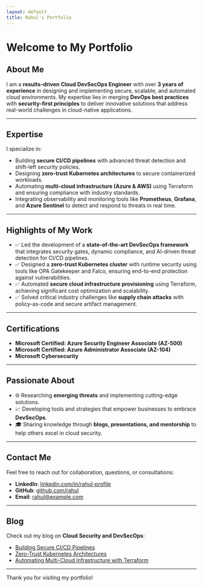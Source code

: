 ```yaml
---
layout: default
title: Rahul's Portfolio
---
```


# Welcome to My Portfolio

## About Me
I am a **results-driven Cloud DevSecOps Engineer** with over **3 years of experience** in designing and implementing secure, scalable, and automated cloud environments. My expertise lies in merging **DevOps best practices** with **security-first principles** to deliver innovative solutions that address real-world challenges in cloud-native applications.

---

## Expertise
I specialize in:
- Building **secure CI/CD pipelines** with advanced threat detection and shift-left security policies.
- Designing **zero-trust Kubernetes architectures** to secure containerized workloads.
- Automating **multi-cloud infrastructure (Azure & AWS)** using Terraform and ensuring compliance with industry standards.
- Integrating observability and monitoring tools like **Prometheus**, **Grafana**, and **Azure Sentinel** to detect and respond to threats in real time.

---

## Highlights of My Work
- ✅ Led the development of a **state-of-the-art DevSecOps framework** that integrates security gates, dynamic compliance, and AI-driven threat detection for CI/CD pipelines.
- ✅ Designed a **zero-trust Kubernetes cluster** with runtime security using tools like OPA Gatekeeper and Falco, ensuring end-to-end protection against vulnerabilities.
- ✅ Automated **secure cloud infrastructure provisioning** using Terraform, achieving significant cost optimization and scalability.
- ✅ Solved critical industry challenges like **supply chain attacks** with policy-as-code and secure artifact management.

---

## Certifications
- **Microsoft Certified: Azure Security Engineer Associate (AZ-500)**
- **Microsoft Certified: Azure Administrator Associate (AZ-104)**
- **Microsoft Cybersecurity**

---

## Passionate About
- 🌐 Researching **emerging threats** and implementing cutting-edge solutions.
- 📈 Developing tools and strategies that empower businesses to embrace **DevSecOps**.
- 🎓 Sharing knowledge through **blogs, presentations, and mentorship** to help others excel in cloud security.

---

## Contact Me
Feel free to reach out for collaboration, questions, or consultations:
- **LinkedIn**: [linkedin.com/in/rahul-profile](https://linkedin.com/in/rahul-profile)
- **GitHub**: [github.com/rahul](https://github.com/rahul)
- **Email**: rahul@example.com

---

## Blog
Check out my blog on **Cloud Security and DevSecOps**:
- [Building Secure CI/CD Pipelines](https://your-blog-url)
- [Zero-Trust Kubernetes Architectures](https://your-blog-url)
- [Automating Multi-Cloud Infrastructure with Terraform](https://your-blog-url)

---

Thank you for visiting my portfolio!

